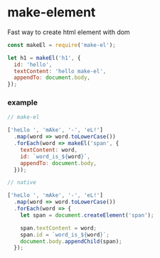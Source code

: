 # make-element
Fast way to create html element with dom

```javascript
const makeEl = require('make-el');

let h1 = makeEl('h1', {
  id: 'hello',
  textContent: 'hello make-el',
  appendTo: document.body,
});
```
### example

```javascript
// make-el

['heLlo ', 'mAke', '-', 'eL!']
  .map(word => word.toLowerCase())
  .forEach(word => makeEl('span', {
    textContent: word,
    id: `word_is_${word}`,
    appendTo: document.body,
  }));

// native

['heLlo ', 'mAke', '-', 'eL!']
  .map(word => word.toLowerCase())
  .forEach(word => {
    let span = document.createElement('span');

    span.textContent = word;
    span.id = `word_is_${word}`;
    document.body.appendChild(span);    
  });
```
